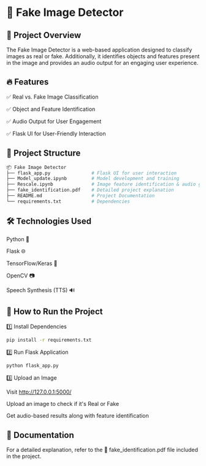 # 🚀 Fake Image Detector

## 📌 Project Overview

The Fake Image Detector is a web-based application designed to classify images as real or fake. Additionally, it identifies objects and features present in the image and provides an audio output for an engaging user experience.

## 🔥 Features

✅ Real vs. Fake Image Classification

✅ Object and Feature Identification

✅ Audio Output for User Engagement

✅ Flask UI for User-Friendly Interaction

## 📂 Project Structure
```bash
📦 Fake Image Detector
├── flask_app.py               # Flask UI for user interaction
├── Model_update.ipynb         # Model development and training
├── Rescale.ipynb              # Image feature identification & audio generation testing
├── fake_identification.pdf    # Detailed project explanation
├── README.md                  # Project Documentation
└── requirements.txt           # Dependencies
```
## 🛠️ Technologies Used

Python 🐍

Flask 🌐

TensorFlow/Keras 🧠

OpenCV 📷

Speech Synthesis (TTS) 🔊

## 🎯 How to Run the Project

1️⃣ Install Dependencies
```bash
pip install -r requirements.txt
```
2️⃣ Run Flask Application
```bash
python flask_app.py
```
3️⃣ Upload an Image

Visit http://127.0.0.1:5000/

Upload an image to check if it's Real or Fake

Get audio-based results along with feature identification

## 📖 Documentation

For a detailed explanation, refer to the 📄 fake_identification.pdf file included in the project.

